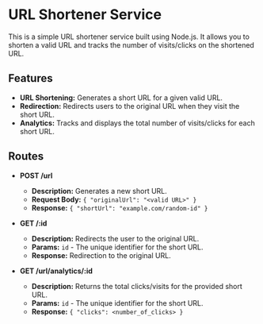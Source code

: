 # URL Shortener Service

This is a simple URL shortener service built using Node.js. It allows you to shorten a valid URL and tracks the number of visits/clicks on the shortened URL.

## Features

- **URL Shortening:** Generates a short URL for a given valid URL.
- **Redirection:** Redirects users to the original URL when they visit the short URL.
- **Analytics:** Tracks and displays the total number of visits/clicks for each short URL.

## Routes

- **POST /url**
  - **Description:** Generates a new short URL.
  - **Request Body:** `{ "originalUrl": "<valid URL>" }`
  - **Response:** `{ "shortUrl": "example.com/random-id" }`
  
- **GET /:id**
  - **Description:** Redirects the user to the original URL.
  - **Params:** `id` - The unique identifier for the short URL.
  - **Response:** Redirection to the original URL.
  
- **GET /url/analytics/:id**
  - **Description:** Returns the total clicks/visits for the provided short URL.
  - **Params:** `id` - The unique identifier for the short URL.
  - **Response:** `{ "clicks": <number_of_clicks> }`


